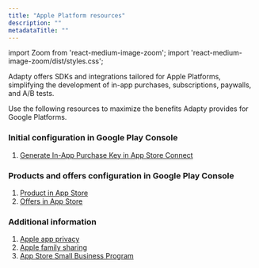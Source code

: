 ```yaml
---
title: "Apple Platform resources"
description: ""
metadataTitle: ""
---
```


import Zoom from 'react-medium-image-zoom';
import 'react-medium-image-zoom/dist/styles.css';

Adapty offers SDKs and integrations tailored for Apple Platforms, simplifying the development of in-app purchases, subscriptions, paywalls, and A/B tests. 

Use the following resources to maximize the benefits Adapty provides for Google Platforms.

### Initial configuration in Google Play Console

1. [Generate In-App Purchase Key in App Store Connect](generate-in-app-purchase-key)

### Products and offers configuration in Google Play Console

1. [Product in App Store](app-store-products)
2. [Offers in App Store](app-store-offers)

### Additional information

1. [Apple app privacy](apple-app-privacy)
2. [Apple family sharing](apple-family-sharing)
3. [App Store Small Business Program](app-store-small-business-program)
